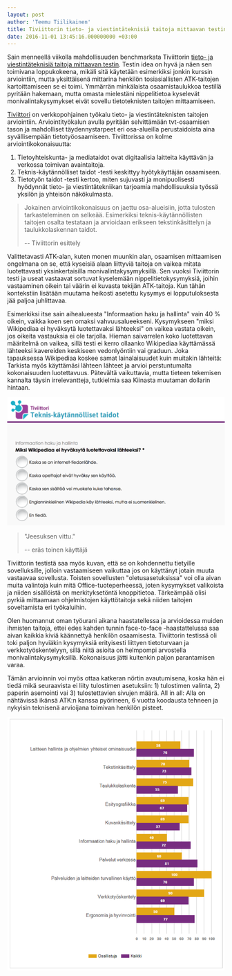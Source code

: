 ```yaml
---
layout: post
author: 'Teemu Tiilikainen'
title: Tiviittorin tieto- ja viestintäteknisiä taitoja mittaavan testin testi
date: 2016-11-01 13:45:16.000000000 +03:00
---
```


Sain menneellä viikolla mahdollisuuden benchmarkata Tiviittorin [tieto- ja viestintäteknisiä taitoja mittaavan testin](http://www.tiviittori.fi/ServicePages/Introduction.aspx).
Testin idea on hyvä ja näen sen toimivana loppukokeena, mikäli sitä käytetään esimerkiksi jonkin
kurssin arviointiin, mutta yksittäisenä mittarina henkilön tosiasiallisten ATK-taitojen kartoittamiseen
se ei toimi. Ymmärrän minkälaista osaamistaulukkoa testillä pyritään hakemaan, mutta omasta
mielestäni nippelitietoa kyselevät monivalintakysymykset eivät sovellu tietoteknisten taitojen mittaamiseen.

[Tiviittori](http://www.tiviittori.fi/Default.aspx) on verkkopohjainen työkalu tieto- ja 
viestintäteknisten taitojen arviointiin. Arviointityökalun avulla pyritään selvittämään
tvt-osaamisen tason ja mahdolliset täydennystarpeet eri osa-alueilla 
perustaidoista aina syvällisempään tietotyöosaamiseen. Tiviittorissa on 
kolme arviointikokonaisuutta:

1. Tietoyhteiskunta- ja mediataidot ovat digitaalisia laitteita käyttävän ja 
verkossa toimivan avaintaitoja. 
2. Teknis-käytännölliset taidot -testi keskittyy hyötykäyttäjän osaamiseen. 
3. Tietotyön taidot -testi kertoo, miten sujuvasti ja monipuolisesti hyödynnät tieto- ja viestintätekniikan tarjoamia 
mahdollisuuksia työssä yksilön ja yhteisön näkökulmasta. 

> Jokainen arviointikokonaisuus on jaettu osa-alueisiin, jotta tulosten tarkasteleminen 
> on selkeää. Esimerkiksi teknis-käytännöllisten taitojen osalta testataan ja 
> arvioidaan erikseen tekstinkäsittelyn ja taulukkolaskennan taidot.
>
>  -- Tiviittorin esittely

Valittetavasti ATK-alan, kuten monen muunkin alan, osaamisen mittaamisen ongelmana on se, että kyseisiä alaan
liittyviä taitoja on vaikea mitata luotettavasti yksinkertaisilla monivalintakysymyksillä. Sen vuoksi
Tiviittorin testi ja useat vastaavat sortuvat kyselemään nippelitietokysymyksiä, joihin
vastaaminen oikein tai väärin ei kuvasta tekijän ATK-taitoja. Kun tähän kontekstiin lisätään
muutama heikosti asetettu kysymys ei lopputuloksesta jää paljoa juhlittavaa.

Esimerkiksi itse sain aihealueesta "Informaation haku ja hallinta" vain 40 % oikein, vaikka 
koen sen omaksi vahvuusalueekseni. Kysymykseen "miksi Wikipediaa ei hyväksytä luotettavaksi lähteeksi" on vaikea 
vastata oikein, jos oikeita vastauksia ei ole tarjolla.
Hieman saivarrelen koko luotettavan määritelmä on vaikea, sillä testi ei kerro ollaanko 
Wikipediaa käyttämässä lähteeksi kavereiden keskiseen vedonlyöntiin vai graduun. Joka 
tapauksessa Wikipediaa koskee samat lainalaisuudet kuin muitakin lähteitä: Tarkista myös
käyttämäsi lähteen lähteet ja arvioi perstuntumalta kokonaisuuden luotettavuus. Pätevältä
vaikuttavia, mutta tieteen tekemisen kannalta täysin irrelevantteja, tutkielmia saa Kiinasta muutaman dollarin hintaan.

![Wikipedia lähteenä](/img/wikipedia-kysymys.png)

> "Jeesuksen vittu."  
>  
>  -- eräs toinen käyttäjä

Tiviittorin testistä saa myös kuvan, että se on kohdennettu tietyille sovelluksille, jolloin vastaamiseen
vaikuttaa jos on käyttänyt jotain muuta vastaavaa sovellusta. Toisten sovellusten
"oletusasetuksissa" voi olla aivan muita valintoja kuin mitä Office-tuoteperheessä, joten
kysymykset valikoista ja niiden sisällöistä on merkityksetöntä knoppitietoa. Tärkeämpää olisi
pyrkiä mittaamaan ohjelmistojen käyttötaitoja sekä niiden taitojen soveltamista eri työkaluihin.

Olen huomannut oman työurani aikana haastatellessa ja arvioidessa muiden ihmisten taitoja, ettei edes kahden tunnin face-to-face -haastattelussa saa aivan kaikkia kiviä käännettyä henkilön osaamisesta. Tiviittorin testissä oli toki paljon hyviäkin kysymyksiä erityisesti liittyen tietoturvaan ja verkkotyöskentelyyn, sillä niitä asioita on helmpompi arvostella monivalintakysymyksillä. Kokonaisuus jätti kuitenkin paljon parantamisen varaa.

Tämän arvioinnin voi myös ottaa katkeran nörtin avautumisena, koska hän ei tiedä mikä seuraavista 
ei liity tulostimen asetuksiin: 1) tulostimen valinta, 2) paperin asemointi vai 3) tulostettavien
sivujen määrä. All in all: Alla on nähtävissä ikänsä ATK:n kanssa pyörineen, 6 vuotta koodausta tehneen ja nykyisin
teknisenä arvioijana toimivan henkilön pisteet.

![Tiviittorin tulokset](/img/tiviittori-tulokset.png)
